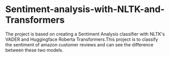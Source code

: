 # Sentiment-analysis-with-NLTK-and-Transformers
The project is based on creating a Sentiment Analysis classifier with NLTK's VADER and Huggingface Roberta Transformers.This project is to classify the sentiment of amazon customer reviews and can see the difference between these two models.
